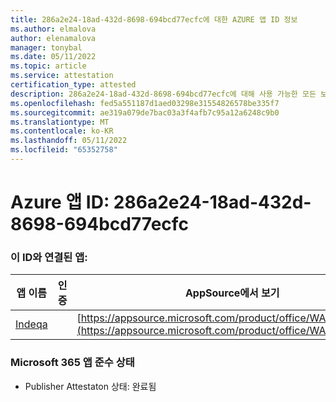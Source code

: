 ```yaml
---
title: 286a2e24-18ad-432d-8698-694bcd77ecfc에 대한 AZURE 앱 ID 정보
ms.author: elmalova
author: elenamalova
manager: tonybal
ms.date: 05/11/2022
ms.topic: article
ms.service: attestation
certification_type: attested
description: 286a2e24-18ad-432d-8698-694bcd77ecfc에 대해 사용 가능한 모든 보안 및 규정 준수 정보입니다.
ms.openlocfilehash: fed5a551187d1aed03298e31554826578be335f7
ms.sourcegitcommit: ae319a079de7bac03a3f4afb7c95a12a6248c9b0
ms.translationtype: MT
ms.contentlocale: ko-KR
ms.lasthandoff: 05/11/2022
ms.locfileid: "65352758"
---
```

# <a name="azure-app-id-286a2e24-18ad-432d-8698-694bcd77ecfc"></a>Azure 앱 ID: 286a2e24-18ad-432d-8698-694bcd77ecfc


### <a name="apps-associated-with-this-id"></a>이 ID와 연결된 앱:
| **앱 이름** | **인증** | **AppSource에서 보기** |
|--------------|---------------|-----------------------|
| [Indeqa](../forward/WA200003277.md) |  | [https://appsource.microsoft.com/product/office/WA200003277](https://appsource.microsoft.com/product/office/WA200003277) |

### <a name="microsoft-365-app-compliance-status"></a>Microsoft 365 앱 준수 상태
- Publisher Attestaton 상태: 완료됨
